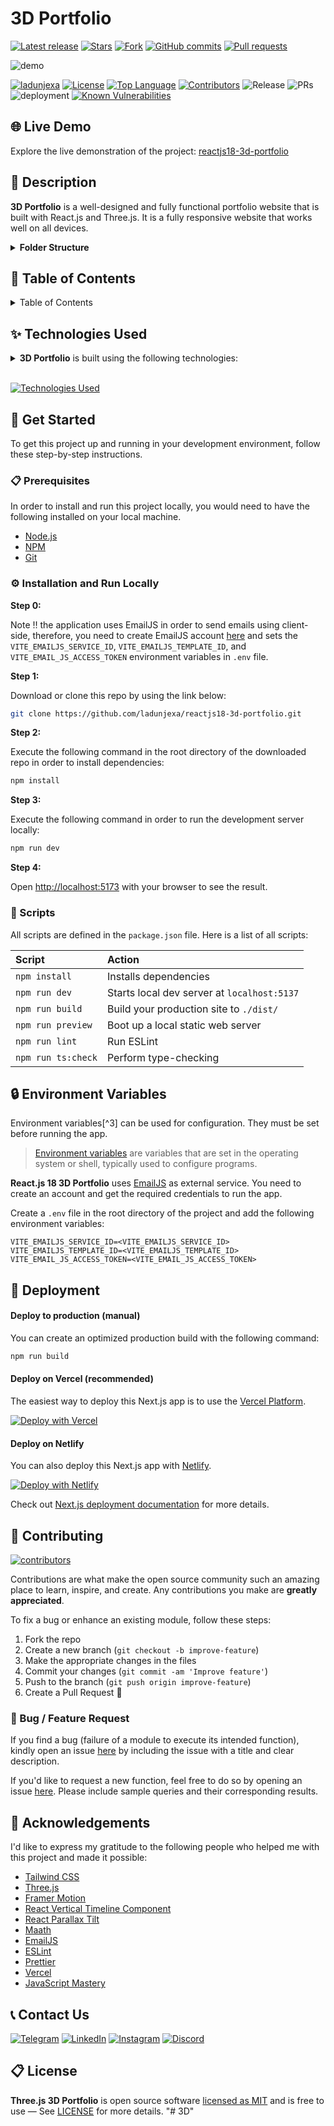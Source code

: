 # 3D Portfolio

<!-- GitHub badges -->

[![Latest release](https://img.shields.io/github/v/release/ladunjexa/reactjs18-3d-portfolio?label=Latest%20release&style=social)](https://github.com/ladunjexa/reactjs18-3d-portfolio/releases/tag/v0.1.0)
[![Stars](https://img.shields.io/github/stars/ladunjexa/reactjs18-3d-portfolio?style=social)](https://github.com/ladunjexa/reactjs18-3d-portfolio/stargazers)
[![Fork](https://img.shields.io/github/forks/ladunjexa/reactjs18-3d-portfolio?style=social)](https://github.com/ladunjexa/reactjs18-3d-portfolio/forks)
[![GitHub commits](https://img.shields.io/github/commit-activity/t/ladunjexa/reactjs18-3d-portfolio?style=social&logo=github)](https://github.com/ladunjexa/reactjs18-3d-portfolio/commits)
[![Pull requests](https://img.shields.io/github/issues-pr/ladunjexa/reactjs18-3d-portfolio?style=social&logo=github)](https://github.com/ladunjexa/reactjs18-3d-portfolio/pulls)

![demo](.github/README_ASSETS/3d-portfolio.png)

[![ladunjexa](https://custom-icon-badges.demolab.com/badge/made%20by%20-ladunjexa-556bf2?logo=github&logoColor=white&labelColor=101827)](https://github.com/luadnjexa)
[![License](https://img.shields.io/github/license/ladunjexa/reactjs18-3d-portfolio?color=dddddd&labelColor=000000)](https://github.com/ladunjexa/reactjs18-3d-portfolio/blob/main/LICENSE)
[![Top Language](https://img.shields.io/github/languages/top/ladunjexa/reactjs18-3d-portfolio?logo=github&logoColor=%23007ACC&label=TypeScript)](https://www.typescriptlang.org/)
[![Contributors](https://img.shields.io/github/contributors/ladunjexa/reactjs18-3d-portfolio?style=flat&color=orange&label=Contributors)](https://github.com/ladunjexa/reactjs18-3d-portfolio/graphs/contributors)
![Release](https://img.shields.io/github/release/ladunjexa/reactjs18-3d-portfolio.svg)
![PRs](https://img.shields.io/badge/PRs-welcome-ff69b4.svg?style=shields)
![deployment](https://img.shields.io/github/deployments/ladunjexa/reactjs18-3d-portfolio/Production?logo=vercel&label=Website)
[![Known Vulnerabilities](https://snyk.io/test/github/ladunjexa/reactjs18-3d-portfolio/badge.svg)](https://snyk.io/test/github/ladunjexa/reactjs18-3d-portfolio)

## 🌐 Live Demo

Explore the live demonstration of the project:
[reactjs18-3d-portfolio](https://reactjs18-3-d-portfolio.vercel.app/)

## 📝 Description

**3D Portfolio** is a well-designed and fully functional portfolio website that is built with
React.js and Three.js. It is a fully responsive website that works well on all devices.

<details><summary><b>Folder Structure</b></summary>

```bash
reactjs18-3d-portfolio/
├── src/
├   ├── App.tsx
├   ├── globals.css
├   ├── main.tsx
├   ├── vite.env.d.ts
├   ├── components/
├   ├   ├── atoms/
├   ├   ├   └── Header.tsx
├   ├   ├── canvas/
├   ├   ├   ├── Ball.tsx
├   ├   ├   ├── Computers.tsx
├   ├   ├   ├── Earth.tsx
├   ├   ├   ├── Stars.tsx
├   ├   ├   └── index.ts
├   ├   ├── layout/
├   ├   ├   ├── Loader.tsx
├   ├   ├   └── Navbar.tsx
├   ├   ├── sections/
├   ├   ├   ├── About.tsx
├   ├   ├   ├── Contact.tsx
├   ├   ├   ├── Experience.tsx
├   ├   ├   ├── Feedbacks.tsx
├   ├   ├   ├── Hero.tsx
├   ├   ├   ├── Tech.tsx
├   ├   ├   ├── Works.tsx
├   ├   ├   └── page.tsx
├   ├   └── index.ts
├   ├── constants/
├   ├   ├── config.ts
├   ├   ├── styles.ts
├   ├   └── index.ts
├   ├── hoc/
├   ├   ├── SectionWrapper.tsx
├   ├   └── index.ts
├   ├── utils/
├   ├   └── motion.ts
├   ├── types/
├   ├   └── index.d.ts
├   └── assets/
├       ├── company/
├       ├   └── [[...]].{svg,png}
├       ├── tech/
├       ├   └── [[...]].{svg,png}
├       ├── [[...]].{svg,png}
├       └── index.ts
├── public/
├   ├── desktop_pc
├   ├   ├── textures/[[...]].png
├   ├   ├── license.txt
├   ├   ├── scene.bin
├   ├   └── scene.gltf
├   ├── planet
├   ├   ├── textures/[[...]].png
├   ├   ├── license.txt
├   ├   ├── scene.bin
├   ├   └── scene.gltf
├   ├── logo.png
├   └── logo.svg
├── .env
├── .eslintignore
├── .eslintrc.cjs
├── .gitignore
├── .prettierignore
├── .prettierrc.cjs
├── index.html
├── LICENSE
├── README.md
├── package.json
├── postcss.config.cjs
├── tailwind.config.cjs
├── tsconfig.json
├── tsconfig.node.json
└── vite.config.js
```

</details>

## 📖 Table of Contents

<details><summary>Table of Contents</summary>

- [Live Demo](#-live-demo)
- [Description](#-description)
- [Technologies Used](#-technologies-used)
- [Get Started](#-get-started)
  - [Prerequisites](#-prerequisites)
  - [Installation and Run Locally](#-installation-and-run-locally)
  - [Scripts](#-scripts)
- [Environment Variables](#-environment-variables)
- [Deployment](#-deployment)
  - [Deploy to production (manual)](#-deploy-to-production-manual)
  - [Deploy on Vercel (recommended)](#-deploy-on-vercel-recommended)
  - [Deploy on Netlify](#-deploy-on-netlify)
- [Contributing](#-contributing)
  - [Bug / Feature Request](#-bug--feature-request)
- [Acknowledgements](#-acknowledgements)
- [References](#-references)
- [Contact Us](#-contact-us)
- [License](#-license)

</details>

## ✨ Technologies Used

<details><summary><b>3D Portfolio</b> is built using the following technologies:</summary>

- [TypeScript](https://www.typescriptlang.org/): TypeScript is a typed superset of JavaScript that
  compiles to plain JavaScript.
- [Vite](https://vitejs.dev/): Vite is a build tool that aims to provide a faster and leaner
  development experience for modern web projects.
- [React.js](https://reactjs.org/): React is a free and open-source front-end JavaScript library for
  building user interfaces or UI components.
- [Three.js](https://threejs.org/): Three.js is a cross-browser JavaScript library and application
  programming interface used to create and display animated 3D computer graphics in a web browser
  using WebGL.
- [Framer Motion](https://www.framer.com/motion/): Framer Motion is a production-ready motion
  library for React.
- [Tailwind CSS](https://tailwindcss.com/): Tailwind CSS is a utility-first CSS framework for
  rapidly building custom user interfaces.
- [ESLint](https://eslint.org/): ESLint is a static code analysis tool for identifying problematic
  patterns found in JavaScript code.
- [Prettier](https://prettier.io/): Prettier is an opinionated code formatter.
- [Vercel](https://vercel.com/): Vercel is a cloud platform for frontend developers, providing the
  frameworks, workflows, and infrastructure to build a faster, more personalized Web.

</details><br/>

[![Technologies Used](https://skillicons.dev/icons?i=ts,vite,react,threejs,tailwind,vercel)](https://skillicons.dev)

## 🧰 Get Started

To get this project up and running in your development environment, follow these step-by-step
instructions.

### 📋 Prerequisites

In order to install and run this project locally, you would need to have the following installed on
your local machine.

- [Node.js](https://nodejs.org/en/)
- [NPM](https://www.npmjs.com/get-npm)
- [Git](https://git-scm.com/downloads)

### ⚙️ Installation and Run Locally

**Step 0:**

Note :bangbang: the application uses EmailJS in order to send emails using client-side, therefore,
you need to create EmailJS account [here](https://emailjs.com/) and sets the
`VITE_EMAILJS_SERVICE_ID`, `VITE_EMAILJS_TEMPLATE_ID`, and `VITE_EMAIL_JS_ACCESS_TOKEN` environment
variables in `.env` file.

**Step 1:**

Download or clone this repo by using the link below:

```bash
git clone https://github.com/ladunjexa/reactjs18-3d-portfolio.git
```

**Step 2:**

Execute the following command in the root directory of the downloaded repo in order to install
dependencies:

```bash
npm install
```

**Step 3:**

Execute the following command in order to run the development server locally:

```bash
npm run dev
```

**Step 4:**

Open [http://localhost:5173](http://localhost:5173) with your browser to see the result.

### 📜 Scripts

All scripts are defined in the `package.json` file. Here is a list of all scripts:

| Script             | Action                                      |
| :----------------- | :------------------------------------------ |
| `npm install`      | Installs dependencies                       |
| `npm run dev`      | Starts local dev server at `localhost:5137` |
| `npm run build`    | Build your production site to `./dist/`     |
| `npm run preview`  | Boot up a local static web server           |
| `npm run lint`     | Run ESLint                                  |
| `npm run ts:check` | Perform type-checking                       |

## 🔒 Environment Variables

Environment variables[^3] can be used for configuration. They must be set before running the app.

> [Environment variables](https://en.wikipedia.org/wiki/Environment_variable) are variables that are
> set in the operating system or shell, typically used to configure programs.

**React.js 18 3D Portfolio** uses [EmailJS](https://www.emailjs.com/) as external service. You need
to create an account and get the required credentials to run the app.

Create a `.env` file in the root directory of the project and add the following environment
variables:

```env
VITE_EMAILJS_SERVICE_ID=<VITE_EMAILJS_SERVICE_ID>
VITE_EMAILJS_TEMPLATE_ID=<VITE_EMAILJS_TEMPLATE_ID>
VITE_EMAIL_JS_ACCESS_TOKEN=<VITE_EMAIL_JS_ACCESS_TOKEN>
```

## 🚀 Deployment

#### Deploy to production (manual)

You can create an optimized production build with the following command:

```bash
npm run build
```

#### Deploy on Vercel (recommended)

The easiest way to deploy this Next.js app is to use the
[Vercel Platform](https://vercel.com/new?utm_medium=default-template&filter=next.js&utm_source=create-next-app&utm_campaign=create-next-app-readme).

[![Deploy with Vercel](https://vercel.com/button)](https://vercel.com/new/clone?repository-url=https%3A%2F%2Fgithub.com%2Fladunjexa%2Freactjs18-3d-portfolio)

#### Deploy on Netlify

You can also deploy this Next.js app with [Netlify](https://www.netlify.com/).

[![Deploy with Netlify](https://www.netlify.com/img/deploy/button.svg)](https://app.netlify.com/start/deploy?repository=https://github.com/ladunjexa/reactjs18-3d-portfolio)

Check out [Next.js deployment documentation](https://nextjs.org/docs/deployment) for more details.

## 🔧 Contributing

[![contributors](https://contrib.rocks/image?repo=ladunjexa/reactjs18-3d-portfolio)](https://github.com/ladunjexa/reactjs18-3d-portfolio/graphs/contributors)

Contributions are what make the open source community such an amazing place to learn, inspire, and
create. Any contributions you make are **greatly appreciated**.

To fix a bug or enhance an existing module, follow these steps:

1. Fork the repo
2. Create a new branch (`git checkout -b improve-feature`)
3. Make the appropriate changes in the files
4. Commit your changes (`git commit -am 'Improve feature'`)
5. Push to the branch (`git push origin improve-feature`)
6. Create a Pull Request 🎉

### 📩 Bug / Feature Request

If you find a bug (failure of a module to execute its intended function), kindly open an issue
[here](https://github.com/ladunjexa/reactjs18-3d-portfolio/issues/new) by including the issue with a
title and clear description.

If you'd like to request a new function, feel free to do so by opening an issue
[here](https://github.com/ladunjexa/reactjs18-3d-portfolio/issues/new). Please include sample
queries and their corresponding results.

## 💎 Acknowledgements

I'd like to express my gratitude to the following people who helped me with this project and made it
possible:

- [Tailwind CSS](https://tailwindcss.com/)
- [Three.js](https://threejs.org/)
- [Framer Motion](https://www.framer.com/motion/)
- [React Vertical Timeline Component](https://www.npmjs.com/package/react-vertical-timeline-component)
- [React Parallax Tilt](https://www.npmjs.com/package/react-parallax-tilt)
- [Maath](https://www.npmjs.com/package/maath)
- [EmailJS](https://www.emailjs.com/)
- [ESLint](https://eslint.org/)
- [Prettier](https://prettier.io/)
- [Vercel](https://vercel.com/)
- [JavaScript Mastery](https://www.jsmastery.pro/)

## 📞 Contact Us

[![Telegram](https://img.shields.io/badge/Telegram-@ladunjexa-2CA5E0?style=social&logo=telegram&logoColor=000000)](https://t.me/ladunjexa)
[![LinkedIn](https://img.shields.io/badge/LinkedIn-ladunjexa-blue?style=flat&logo=linkedin&logoColor=b0c0c0&labelColor=363D44)](https://www.linkedin.com/in/lironabutbul)
[![Instagram](https://img.shields.io/badge/Instagram-ladunjexa-grey?style=flat&logo=instagram&logoColor=b0c0c0&labelColor=8134af)](https://www.instagram.com/ladunjexa)
[![Discord](https://img.shields.io/badge/Discord-ladunjexa-7289da?style=flat&logo=discord&logoColor=b0c0c0&labelColor=2c2f33)](https://discord.com/users/827996364331810816)

<!-- [![Twitter](https://img.shields.io/twitter/follow/ladunjexa.svg?style=social)](https://twitter.com/intent/follow?screen_name=ladunjexa) -->

## 📋 License

**Three.js 3D Portfolio** is open source software
[licensed as MIT](https://opensource.org/license/mit/) and is free to use — See
[LICENSE](https://github.com/ladunjexa/reactjs18-3d-portfolio/blob/main/LICENSE) for more details.
"# 3D" 

